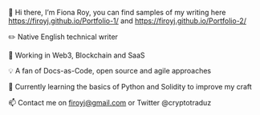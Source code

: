👋 Hi there, I’m Fiona Roy, you can find samples of my writing here https://firoyj.github.io/Portfolio-1/ and https://firoyj.github.io/Portfolio-2/

✏️ Native English technical writer

🚀 Working in Web3, Blockchain and SaaS

💡 A fan of Docs-as-Code, open source and agile approaches

🌱 Currently learning the basics of Python and Solidity to improve my craft

📫 Contact me on firoyj@gmail.com or Twitter @cryptotraduz
